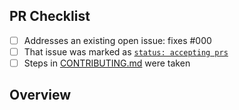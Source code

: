 <!-- 👋 Hi, thanks for sending a PR to middyfied-lambda-handler! 💖.
Please fill out all fields below and make sure each item is true and [x] checked.
Otherwise we may not be able to review your PR. -->

## PR Checklist

- [ ] Addresses an existing open issue: fixes #000
- [ ] That issue was marked as [`status: accepting prs`](https://github.com/JohannesKonings/middyfied-lambda-handler/issues?q=is%3Aopen+is%3Aissue+label%3A%22status%3A+accepting+prs%22)
- [ ] Steps in [CONTRIBUTING.md](https://github.com/JohannesKonings/middyfied-lambda-handler/blob/main/.github/CONTRIBUTING.md) were taken

## Overview

<!-- Description of what is changed and how the code change does that. -->

